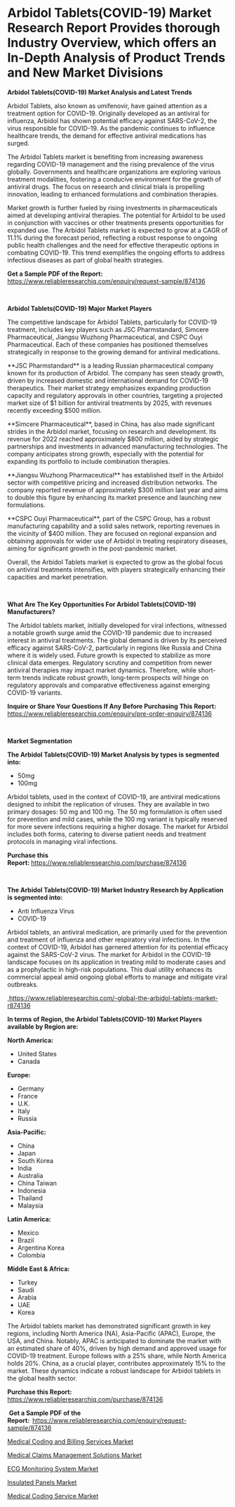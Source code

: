 <p><h1>Arbidol Tablets(COVID-19) Market Research Report Provides thorough Industry Overview, which offers an In-Depth Analysis of Product Trends and New Market Divisions</h1></p><p><strong>Arbidol Tablets(COVID-19) Market Analysis and Latest Trends</strong></p>
<p><p>Arbidol Tablets, also known as umifenovir, have gained attention as a treatment option for COVID-19. Originally developed as an antiviral for influenza, Arbidol has shown potential efficacy against SARS-CoV-2, the virus responsible for COVID-19. As the pandemic continues to influence healthcare trends, the demand for effective antiviral medications has surged.</p><p>The Arbidol Tablets market is benefiting from increasing awareness regarding COVID-19 management and the rising prevalence of the virus globally. Governments and healthcare organizations are exploring various treatment modalities, fostering a conducive environment for the growth of antiviral drugs. The focus on research and clinical trials is propelling innovation, leading to enhanced formulations and combination therapies.</p><p>Market growth is further fueled by rising investments in pharmaceuticals aimed at developing antiviral therapies. The potential for Arbidol to be used in conjunction with vaccines or other treatments presents opportunities for expanded use. The Arbidol Tablets market is expected to grow at a CAGR of 11.1% during the forecast period, reflecting a robust response to ongoing public health challenges and the need for effective therapeutic options in combating COVID-19. This trend exemplifies the ongoing efforts to address infectious diseases as part of global health strategies.</p></p>
<p><strong>Get a Sample PDF of the Report:&nbsp;</strong> <a href="https://www.reliableresearchiq.com/enquiry/request-sample/874136">https://www.reliableresearchiq.com/enquiry/request-sample/874136</a></p>
<p>&nbsp;</p>
<p><strong>Arbidol Tablets(COVID-19) Major Market Players</strong></p>
<p><p>The competitive landscape for Arbidol Tablets, particularly for COVID-19 treatment, includes key players such as JSC Pharmstandard, Simcere Pharmaceutical, Jiangsu Wuzhong Pharmaceutical, and CSPC Ouyi Pharmaceutical. Each of these companies has positioned themselves strategically in response to the growing demand for antiviral medications.</p><p>**JSC Pharmstandard** is a leading Russian pharmaceutical company known for its production of Arbidol. The company has seen steady growth, driven by increased domestic and international demand for COVID-19 therapeutics. Their market strategy emphasizes expanding production capacity and regulatory approvals in other countries, targeting a projected market size of $1 billion for antiviral treatments by 2025, with revenues recently exceeding $500 million.</p><p>**Simcere Pharmaceutical**, based in China, has also made significant strides in the Arbidol market, focusing on research and development. Its revenue for 2022 reached approximately $800 million, aided by strategic partnerships and investments in advanced manufacturing technologies. The company anticipates strong growth, especially with the potential for expanding its portfolio to include combination therapies.</p><p>**Jiangsu Wuzhong Pharmaceutical** has established itself in the Arbidol sector with competitive pricing and increased distribution networks. The company reported revenue of approximately $300 million last year and aims to double this figure by enhancing its market presence and launching new formulations.</p><p>**CSPC Ouyi Pharmaceutical**, part of the CSPC Group, has a robust manufacturing capability and a solid sales network, reporting revenues in the vicinity of $400 million. They are focused on regional expansion and obtaining approvals for wider use of Arbidol in treating respiratory diseases, aiming for significant growth in the post-pandemic market.</p><p>Overall, the Arbidol Tablets market is expected to grow as the global focus on antiviral treatments intensifies, with players strategically enhancing their capacities and market penetration.</p></p>
<p>&nbsp;</p>
<p><strong>What Are The Key Opportunities For Arbidol Tablets(COVID-19) Manufacturers?</strong></p>
<p><p>The Arbidol tablets market, initially developed for viral infections, witnessed a notable growth surge amid the COVID-19 pandemic due to increased interest in antiviral treatments. The global demand is driven by its perceived efficacy against SARS-CoV-2, particularly in regions like Russia and China where it is widely used. Future growth is expected to stabilize as more clinical data emerges. Regulatory scrutiny and competition from newer antiviral therapies may impact market dynamics. Therefore, while short-term trends indicate robust growth, long-term prospects will hinge on regulatory approvals and comparative effectiveness against emerging COVID-19 variants.</p></p>
<p><strong>Inquire or Share Your Questions If Any Before Purchasing This Report:</strong> <a href="https://www.reliableresearchiq.com/enquiry/pre-order-enquiry/874136">https://www.reliableresearchiq.com/enquiry/pre-order-enquiry/874136</a></p>
<p>&nbsp;</p>
<p><strong>Market Segmentation</strong></p>
<p><strong>The Arbidol Tablets(COVID-19) Market Analysis by types is segmented into:</strong></p>
<p><ul><li>50mg</li><li>100mg</li></ul></p>
<p><p>Arbidol tablets, used in the context of COVID-19, are antiviral medications designed to inhibit the replication of viruses. They are available in two primary dosages: 50 mg and 100 mg. The 50 mg formulation is often used for prevention and mild cases, while the 100 mg variant is typically reserved for more severe infections requiring a higher dosage. The market for Arbidol includes both forms, catering to diverse patient needs and treatment protocols in managing viral infections.</p></p>
<p><strong>Purchase this Report:&nbsp;</strong><a href="https://www.reliableresearchiq.com/purchase/874136">https://www.reliableresearchiq.com/purchase/874136</a></p>
<p>&nbsp;</p>
<p><strong>The Arbidol Tablets(COVID-19) Market Industry Research by Application is segmented into:</strong></p>
<p><ul><li>Anti Influenza Virus</li><li>COVID-19</li></ul></p>
<p><p>Arbidol tablets, an antiviral medication, are primarily used for the prevention and treatment of influenza and other respiratory viral infections. In the context of COVID-19, Arbidol has garnered attention for its potential efficacy against the SARS-CoV-2 virus. The market for Arbidol in the COVID-19 landscape focuses on its application in treating mild to moderate cases and as a prophylactic in high-risk populations. This dual utility enhances its commercial appeal amid ongoing global efforts to manage and mitigate viral outbreaks.</p></p>
<p><a href="https://www.reliableresearchiq.com/-global-the-arbidol-tablets-market-r874136">&nbsp;https://www.reliableresearchiq.com/-global-the-arbidol-tablets-market-r874136</a></p>
<p><strong>In terms of Region, the Arbidol Tablets(COVID-19) Market Players available by Region are:</strong></p>
<p>
    <p> <strong> North America: </strong>
        <ul>
            <li>United States</li>
            <li>Canada</li>
        </ul>
        </p> 
    <p> <strong> Europe: </strong>
        <ul>
            <li>Germany</li>
            <li>France</li>
            <li>U.K.</li>
            <li>Italy</li>
            <li>Russia</li>
        </ul>
        </p> 
    <p> <strong> Asia-Pacific: </strong>
        <ul>
            <li>China</li>
            <li>Japan</li>
            <li>South Korea</li>
            <li>India</li>
            <li>Australia</li>
            <li>China Taiwan</li>
            <li>Indonesia</li>
            <li>Thailand</li>
            <li>Malaysia</li>
        </ul>
        </p> 
    <p> <strong> Latin America: </strong>
        <ul>
            <li>Mexico</li>
            <li>Brazil</li>
            <li>Argentina Korea</li>
            <li>Colombia</li>
        </ul>
        </p> 
    <p> <strong> Middle East & Africa: </strong>
        <ul>
            <li>Turkey</li>
            <li>Saudi</li>
            <li>Arabia</li>
            <li>UAE</li>
            <li>Korea</li>
        </ul>
    </p>
    </p>
<p><p>The Arbidol tablets market has demonstrated significant growth in key regions, including North America (NA), Asia-Pacific (APAC), Europe, the USA, and China. Notably, APAC is anticipated to dominate the market with an estimated share of 40%, driven by high demand and approved usage for COVID-19 treatment. Europe follows with a 25% share, while North America holds 20%. China, as a crucial player, contributes approximately 15% to the market. These dynamics indicate a robust landscape for Arbidol tablets in the global health sector.</p></p>
<p><strong>Purchase this Report: </strong><a href="https://www.reliableresearchiq.com/purchase/874136">https://www.reliableresearchiq.com/purchase/874136</a></p>
<p>&nbsp;<strong>Get a Sample PDF of the Report:&nbsp;&nbsp;</strong><a href="https://www.reliableresearchiq.com/enquiry/request-sample/874136">https://www.reliableresearchiq.com/enquiry/request-sample/874136</a></p>
<p><strong></strong></p>
<p><p><a href="https://www.linkedin.com/pulse/medical-coding-billing-services-market-size-share-trends-analysis-mmwkc?trackingId=birn5CykQ1mOZhnPyO8rCg%3D%3D">Medical Coding and Billing Services Market</a></p><p><a href="https://www.linkedin.com/pulse/insights-medical-claims-management-solutions-industry-market-lsubc?trackingId=Xn4EE5SjQEO0g2YlHfdswg%3D%3D">Medical Claims Management Solutions Market</a></p><p><a href="https://medium.com/@gracielawharris42024/global-ecg-monitoring-system-market-size-and-market-trends-analysis-by-regional-outlook-c29e2c8ebeb8">ECG Monitoring System Market</a></p><p><a href="https://medium.com/@gracielawharris42024/insulated-panels-market-share-size-trends-industry-analysis-report-by-application-building-0813d1e37108">Insulated Panels Market</a></p><p><a href="https://www.linkedin.com/pulse/global-medical-coding-service-market-sector-types-applications-e2l3c?trackingId=UhshDNl7QPONhmEpy%2BVvYQ%3D%3D">Medical Coding Service Market</a></p></p>